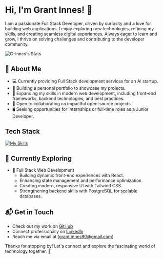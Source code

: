 # Hi, I'm Grant Innes! 👋

I am a passionate Full Stack Developer, driven by curiosity and a love for building web applications. I enjoy exploring new technologies, refining my skills, and creating seamless digital experiences. Always eager to learn and grow, I thrive on solving challenges and contributing to the developer community.

![G-Innes's Stats](https://github-readme-stats.vercel.app/api?username=G-Innes&theme=vue-dark&show_icons=true&hide_border=true&count_private=true)

## 🚀 About Me

- 💻 Currently providing Full Stack development services for an AI startup.
- 🔭 Building a personal portfolio to showcase my projects.
- 🌱 Expanding my skills in modern web development, including front-end frameworks, backend technologies, and best practices.
- 🤝 Open to collaborating on impactful open-source projects.
- 🖥 Seeking opportunities for internships or full-time roles as a Junior Developer.



## Tech Stack
[![My Skills](https://skillicons.dev/icons?i=js,ts,nodejs,react,vue,tailwindcss,postgres,python,html,css,github)](https://skillicons.dev)

## 🌱 Currently Exploring

  - 🚀 Full Stack Web Development
      - Building dynamic front-end experiences with React.
      - Enhancing state management and performance optimization.
      - Creating modern, responsive UI with Tailwind CSS.
      - Strengthening backend skills with PostgreSQL for scalable databases.

 <!--## 🏆 Achievements

- 
-->


## 📬 Get in Touch

<!--- Connect with me on [X/Twitter](https://x.com/G____I____)-->
- Check out my work on [GitHub](https://github.com/G-Innes?tab=repositories)
- Connect professionally on [LinkedIn](https://www.linkedin.com/in/grant-innes-0621781a5/)
- Reach me via email at [grant.innes90@gmail.com]


Thanks for stopping by! Let's connect and explore the fascinating world of technology together. 🚀


